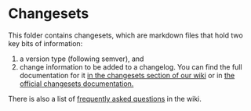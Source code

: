 # Changesets

This folder contains changesets, which are markdown files that hold two key bits of information:

1. a version type (following semver), and
2. change information to be added to a changelog. You can find the full documentation for it
   [in the changesets section of our wiki](https://github.com/microsoft/FluidFramework/wiki/Changesets) or in [the official changesets documentation.](https://github.com/changesets/changesets)

There is also a list of [frequently asked questions](https://github.com/microsoft/FluidFramework/wiki/Changesets-FAQ) in
the wiki.

